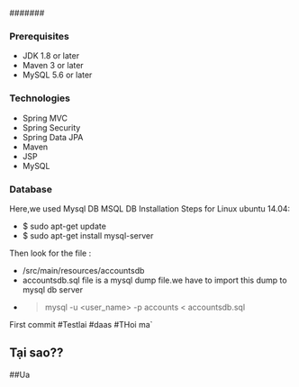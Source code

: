 #######
### Prerequisites
- JDK 1.8 or later
- Maven 3 or later
- MySQL 5.6 or later

### Technologies
- Spring MVC
- Spring Security
- Spring Data JPA
- Maven
- JSP
- MySQL
### Database
Here,we used Mysql DB
MSQL DB Installation Steps for Linux ubuntu 14.04:
- $ sudo apt-get update
- $ sudo apt-get install mysql-server

Then look for the file :
- /src/main/resources/accountsdb
- accountsdb.sql file is a mysql dump file.we have to import this dump to mysql db server
- > mysql -u <user_name> -p accounts < accountsdb.sql

First commit
#Testlai
#daas
#THoi ma`
## Tại sao??
##Ua
